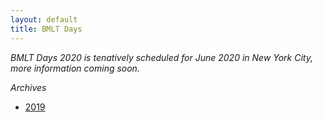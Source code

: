 ```yaml
---
layout: default
title: BMLT Days
---
```

_BMLT Days 2020 is tenatively scheduled for June 2020 in New York City, more information coming soon._

*Archives*
* [2019](2019/index.md)
